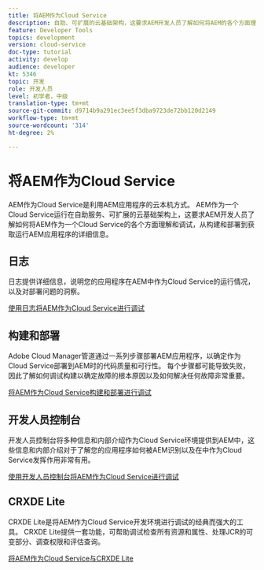 ```yaml
---
title: 将AEM作为Cloud Service
description: 自助、可扩展的云基础架构，这要求AEM开发人员了解如何将AEM的各个方面理解和调试作为Cloud Service，从构建和部署到获取运行AEM应用程序的详细信息。
feature: Developer Tools
topics: development
version: cloud-service
doc-type: tutorial
activity: develop
audience: developer
kt: 5346
topic: 开发
role: 开发人员
level: 初学者，中级
translation-type: tm+mt
source-git-commit: d9714b9a291ec3ee5f3dba9723de72bb120d2149
workflow-type: tm+mt
source-wordcount: '314'
ht-degree: 2%

---
```



# 将AEM作为Cloud Service

AEM作为Cloud Service是利用AEM应用程序的云本机方式。 AEM作为一个Cloud Service运行在自助服务、可扩展的云基础架构上，这要求AEM开发人员了解如何将AEM作为一个Cloud Service的各个方面理解和调试，从构建和部署到获取运行AEM应用程序的详细信息。

## 日志

日志提供详细信息，说明您的应用程序在AEM中作为Cloud Service的运行情况，以及对部署问题的洞察。

[使用日志将AEM作为Cloud Service进行调试](./logs.md)

## 构建和部署

Adobe Cloud Manager管道通过一系列步骤部署AEM应用程序，以确定作为Cloud Service部署到AEM时的代码质量和可行性。 每个步骤都可能导致失败，因此了解如何调试构建以确定故障的根本原因以及如何解决任何故障非常重要。

[将AEM作为Cloud Service构建和部署进行调试](./build-and-deployment.md)

## 开发人员控制台

开发人员控制台将多种信息和内部介绍作为Cloud Service环境提供到AEM中，这些信息和内部介绍对于了解您的应用程序如何被AEM识别以及在中作为Cloud Service发挥作用非常有用。

[使用开发人员控制台将AEM作为Cloud Service进行调试](./developer-console.md)

## CRXDE Lite

CRXDE Lite是将AEM作为Cloud Service开发环境进行调试的经典而强大的工具。 CRXDE Lite提供一套功能，可帮助调试检查所有资源和属性、处理JCR的可变部分、调查权限和评估查询。

[将AEM作为Cloud Service与CRXDE Lite](./crxde-lite.md)
